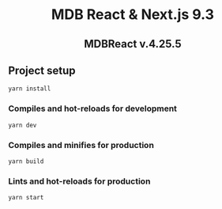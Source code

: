 <div align="center">
<h1>MDB React & Next.js 9.3</h1>
<h2>MDBReact v.4.25.5</h2>
</div>

## Project setup

```
yarn install
```

### Compiles and hot-reloads for development

```
yarn dev
```

### Compiles and minifies for production

```
yarn build
```

### Lints and hot-reloads for production

```
yarn start
```
